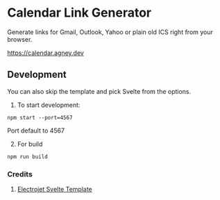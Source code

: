 # Calendar Link Generator

Generate links for Gmail, Outlook, Yahoo or plain old ICS right from your browser.

https://calendar.agney.dev

## Development

You can also skip the template and pick Svelte from the options.

1. To start development:

```
npm start --port=4567
```

Port default to 4567

2. For build

```
npm run build
```

### Credits

1. [Electrojet Svelte Template](https://github.com/BoyWithSilverWings/create-electrojet)
